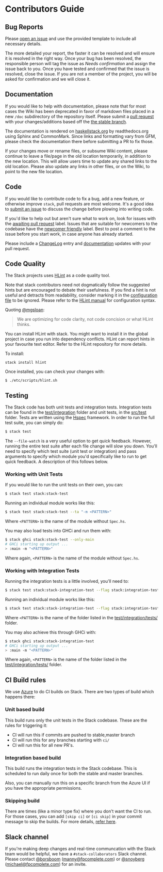 # Contributors Guide

## Bug Reports

Please [open an issue](https://github.com/commercialhaskell/stack/issues/new)
and use the provided template to include all necessary details.

The more detailed your report, the faster it can be resolved and will ensure it
is resolved in the right way. Once your bug has been resolved, the responsible
person will tag the issue as _Needs confirmation_ and assign the issue back to
you. Once you have tested and confirmed that the issue is resolved, close the
issue. If you are not a member of the project, you will be asked for
confirmation and we will close it.


## Documentation

If you would like to help with documentation, please note that for most cases
the Wiki has been deprecated in favor of markdown files placed in a new `/doc`
subdirectory of the repository itself. Please submit a
[pull request](https://help.github.com/articles/using-pull-requests/) with your
changes/additions based off the [the stable branch](https://github.com/commercialhaskell/stack/tree/stable).

The documentation is rendered on [haskellstack.org](http://haskellstack.org) by
readthedocs.org using Sphinx and CommonMark. Since links and formatting vary
from GFM, please check the documentation there before submitting a PR to fix
those.

If your changes move or rename files, or subsume Wiki content, please continue
to leave a file/page in the old location temporarily, in addition to the new
location. This will allow users time to update any shared links to the old
location. Please also update any links in other files, or on the Wiki, to point
to the new file location.


## Code

If you would like to contribute code to fix a bug, add a new feature, or
otherwise improve `stack`, pull requests are most welcome. It's a good idea to
[submit an issue](https://github.com/commercialhaskell/stack/issues/new) to
discuss the change before plowing into writing code.

If you'd like to help out but aren't sure what to work on, look for issues with
the
[awaiting pull request](https://github.com/commercialhaskell/stack/issues?q=is%3Aopen+is%3Aissue+label%3A%22awaiting+pull+request%22)
label. Issues that are suitable for newcomers to the codebase have the
[newcomer friendly](https://github.com/commercialhaskell/stack/issues?q=is%3Aopen+is%3Aissue+label%3A%22awaiting+pull+request%22+label%3a%22newcomer+friendly%22)
label. Best to post a comment to the issue before you start work, in case anyone
has already started.

Please include a
[ChangeLog](https://github.com/commercialhaskell/stack/blob/master/ChangeLog.md)
entry and
[documentation](https://github.com/commercialhaskell/stack/tree/master/doc/)
updates with your pull request.

## Code Quality

The Stack projects uses [HLint](https://github.com/ndmitchell/hlint) as a code
quality tool.

Note that stack contributors need not dogmatically follow the suggested hints
but are encouraged to debate their usefulness. If you find a hint is not useful
and detracts from readability, consider marking it in the [configuration
file](https://github.com/commercialhaskell/stack/blob/master/.hlint.yaml) to
be ignored. Please refer to the [HLint manual](https://github.com/ndmitchell/hlint#readme)
for configuration syntax.

Quoting [@mgsloan](https://github.com/commercialhaskell/stack/pulls?utf8=%E2%9C%93&q=is%3Apr%20author%3Amgsloan):

> We are optimizing for code clarity, not code concision or what HLint thinks.

You can install HLint with stack. You might want to install it in the global
project in case you run into dependency conflicts. HLint can report hints in
your favourite text editor. Refer to the HLint repository for more details.

To install:

```
stack install hlint
```

Once installed, you can check your changes with:

```
$ ./etc/scripts/hlint.sh
```

## Testing

The Stack code has both unit tests and integration tests. Integration tests can
be found in the [test/integration](https://github.com/commercialhaskell/stack/tree/master/test/integration)
folder and unit tests, in the [src/test](https://github.com/commercialhaskell/stack/tree/master/src/test)
folder. Tests are written using the [Hspec](https://hspec.github.io/) framework. In
order to run the full test suite, you can simply do:

```bash
$ stack test
```

The `--file-watch` is a very useful option to get quick feedback. However,
running the entire test suite after each file change will slow you down. You'll
need to specify which test suite (unit test or integration) and pass arguments
to specify which module you'd specifically like to run to get quick feedback. A
description of this follows below.

### Working with Unit Tests

If you would like to run the unit tests on their own, you can:

```bash
$ stack test stack:stack-test
```

Running an individual module works like this:

```bash
$ stack test stack:stack-test --ta "-m <PATTERN>"
```

Where `<PATTERN>` is the name of the module without `Spec.hs`.

You may also load tests into GHCi and run them with:

```bash
$ stack ghci stack:stack-test --only-main
# GHCi starting up output ...
> :main -m "<PATTERN>"
```

Where again, `<PATTERN>` is the name of the module without `Spec.hs`.

### Working with Integration Tests

Running the integration tests is a little involved, you'll need to:

```bash
$ stack test stack:stack-integration-test --flag stack:integration-tests
```

Running an individual module works like this:

```bash
$ stack test stack:stack-integration-test --flag stack:integration-tests --ta "-m <PATTERN>"
```

Where `<PATTERN>` is the name of the folder listed in the
[test/integration/tests/](https://github.com/commercialhaskell/stack/tree/master/test/integration/tests)
folder.

You may also achieve this through GHCi with:

```bash
$ stack ghci stack:stack-integration-test
# GHCi starting up output ...
> :main -m "<PATTERN>"
```

Where again, `<PATTERN>` is the name of the folder listed in the
[test/integration/tests/](https://github.com/commercialhaskell/stack/tree/master/test/integration/tests)
folder.

## CI Build rules

We use [Azure](https://dev.azure.com/commercialhaskell/stack/_build)
to do CI builds on Stack. There are two types of build which happens
there:

### Unit based build

This build runs only the unit tests in the Stack codebase. These are
the rules for triggering it:
* CI will run this if commits are pushed to stable,master branch
* CI will run this for any branches starting with `ci/`
* CI will run this for all new PR's.

### Integration based build

This build runs the integration tests in the Stack codebase. This is
scheduled to run daily once for both the stable and master branches.

Also, you can manually run this on a specific branch from the Azure UI
if you have the appropriate permissions.

### Skipping build

There are times (like a minor type fix) where you don't want the CI to
run. For those cases, you can add `[skip ci]` or `[ci skip]` in your
commit message to skip the builds. For more details, [refer
here](https://github.com/Microsoft/azure-pipelines-agent/issues/858#issuecomment-475768046).

## Slack channel

If you're making deep changes and real-time communcation with the Stack team
would be helpful, we have a `#stack-collaborators` Slack channel.  Please
contact [@borsboom](https://github.com/borsboom) (manny@fpcomplete.com) or
[@snoyberg](https://github.com/snoyberg) (michael@fpcomplete.com) for an
invite.
